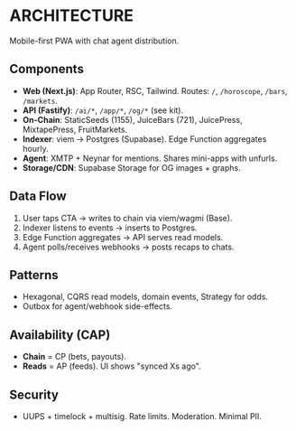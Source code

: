 # ARCHITECTURE

Mobile-first PWA with chat agent distribution.

## Components
- **Web (Next.js)**: App Router, RSC, Tailwind. Routes: `/`, `/horoscope`, `/bars`, `/markets`.
- **API (Fastify)**: `/ai/*`, `/app/*`, `/og/*` (see kit).
- **On-Chain**: StaticSeeds (1155), JuiceBars (721), JuicePress, MixtapePress, FruitMarkets.
- **Indexer**: viem → Postgres (Supabase). Edge Function aggregates hourly.
- **Agent**: XMTP + Neynar for mentions. Shares mini-apps with unfurls.
- **Storage/CDN**: Supabase Storage for OG images + graphs.

## Data Flow
1. User taps CTA → writes to chain via viem/wagmi (Base).
2. Indexer listens to events → inserts to Postgres.
3. Edge Function aggregates → API serves read models.
4. Agent polls/receives webhooks → posts recaps to chats.

## Patterns
- Hexagonal, CQRS read models, domain events, Strategy for odds.
- Outbox for agent/webhook side-effects.

## Availability (CAP)
- **Chain** = CP (bets, payouts).
- **Reads** = AP (feeds). UI shows "synced Xs ago".

## Security
- UUPS + timelock + multisig. Rate limits. Moderation. Minimal PII.